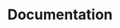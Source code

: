 ---
redirect: "/docs/migration-from-electric/first-considerations/what-is.html"
title: "Documentation"
---